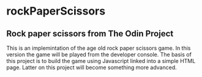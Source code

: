 # rockPaperScissors
## Rock paper scissors from The Odin Project
This is an implemintation of the age old rock paper scissors game.
In this version the game will be played from the developer console.
The basis of this project is to build the game using Javascript linked
into a simple HTML page.  Latter on this project will become something more
advanced.
